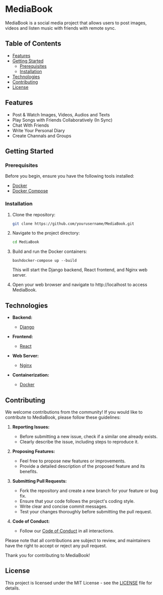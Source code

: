 # MediaBook

MediaBook is a social media project that allows users to post images, videos and listen music with friends with remote sync.

## Table of Contents
- [Features](#features)
- [Getting Started](#getting-started)
  - [Prerequisites](#prerequisites)
  - [Installation](#installation)
- [Technologies](#technologies)
- [Contributing](#contributing)
- [License](#license)

## Features

- Post & Watch Images, Videos, Audios and Texts
- Play Songs with Friends Collaboratively (In Sync)
- Chat With Friends
- Write Your Personal Diary
- Create Channals and Groups 

## Getting Started

### Prerequisites

Before you begin, ensure you have the following tools installed:

- [Docker](https://www.docker.com/)
- [Docker Compose](https://docs.docker.com/compose/)

### Installation

1. Clone the repository:

   ```bash
   git clone https://github.com/yourusername/MediaBook.git
   ```

2. Navigate to the project directory:
    ```bash
    cd MediaBook
    ```

3. Build and run the Docker containers:
    ```
    bashdocker-compose up --build
    ```
    This will start the Django backend, React frontend, and Nginx web server.

4. Open your web browser and navigate to http://localhost to access MediaBook.

## Technologies

- **Backend:**
  - [Django](https://www.djangoproject.com/)

- **Frontend:**
  - [React](https://reactjs.org/)

- **Web Server:**
  - [Nginx](https://www.nginx.com/)
  
- **Containerization:**
  - [Docker](https://www.docker.com/)

## Contributing

We welcome contributions from the community! If you would like to contribute to MediaBook, please follow these guidelines:

1. **Reporting Issues:**
   - Before submitting a new issue, check if a similar one already exists.
   - Clearly describe the issue, including steps to reproduce it.

2. **Proposing Features:**
   - Feel free to propose new features or improvements.
   - Provide a detailed description of the proposed feature and its benefits.

3. **Submitting Pull Requests:**
   - Fork the repository and create a new branch for your feature or bug fix.
   - Ensure that your code follows the project's coding style.
   - Write clear and concise commit messages.
   - Test your changes thoroughly before submitting the pull request.

4. **Code of Conduct:**
   - Follow our [Code of Conduct](CODE_OF_CONDUCT.md) in all interactions.

Please note that all contributions are subject to review, and maintainers have the right to accept or reject any pull request.

Thank you for contributing to MediaBook!

## License

This project is licensed under the MIT License - see the [LICENSE](LICENSE) file for details.
